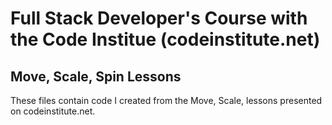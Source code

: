 # Full Stack Developer's Course with the Code Institue (codeinstitute.net)

## Move, Scale, Spin Lessons

These files contain code I created from the Move, Scale, lessons
presented on codeinstitute.net.
